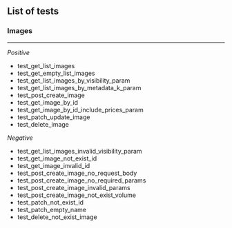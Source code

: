 ## List of tests

### Images

---

*Positive*

- test_get_list_images
- test_get_empty_list_images
- test_get_list_images_by_visibility_param
- test_get_list_images_by_metadata_k_param
- test_post_create_image
- test_get_image_by_id
- test_get_image_by_id_include_prices_param
- test_patch_update_image
- test_delete_image

*Negative*

- test_get_list_images_invalid_visibility_param
- test_get_image_not_exist_id
- test_get_image_invalid_id
- test_post_create_image_no_request_body
- test_post_create_image_no_required_params
- test_post_create_image_invalid_params
- test_post_create_image_not_exist_volume
- test_patch_not_exist_id
- test_patch_empty_name
- test_delete_not_exist_image 
